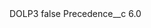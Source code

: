 <?xml version="1.0" encoding="UTF-8"?>
<CustomMetadata xmlns="http://soap.sforce.com/2006/04/metadata" xmlns:xsi="http://www.w3.org/2001/XMLSchema-instance" xmlns:xsd="http://www.w3.org/2001/XMLSchema">
    <label>DOLP3</label>
    <protected>false</protected>
    <values>
        <field>Precedence__c</field>
        <value xsi:type="xsd:double">6.0</value>
    </values>
</CustomMetadata>
